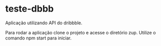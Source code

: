 # teste-dbbb
Aplicação utilizando API do dribbble.

Para rodar a aplicação clone o projeto e acesse o diretório zup.
Utilize o comando npm start para iniciar.
